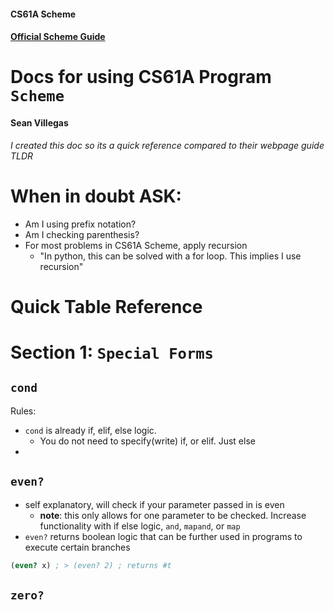 #### CS61A Scheme 
#### [Official Scheme Guide](https://cs61a.org/articles/scheme-spec)
# Docs for using CS61A Program `Scheme`
#### Sean Villegas

_I created this doc so its a quick reference compared to their webpage guide TLDR_

#

# When in doubt ASK: 
- Am I using prefix notation? 
- Am I checking parenthesis? 
- For most problems in CS61A Scheme, apply recursion
    - "In python, this can be solved with a for loop. This implies I use recursion"

# Quick Table Reference 

# Section 1: `Special Forms` 

## `cond`

Rules: 
- `cond` is already if, elif, else logic. 
    - You do not need to specify(write) if, or elif. Just else
- 

## `even?`
- self explanatory, will check if your parameter passed in is even
    - **note**: this only allows for one parameter to be checked. Increase functionality with if else logic, `and`, `mapand`, or `map`
- `even?` returns boolean logic that can be further used in programs to execute certain branches

```scheme
(even? x) ; > (even? 2) ; returns #t
```

## `zero?`